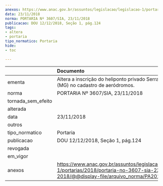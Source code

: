 ```yaml
---
anexos: https://www.anac.gov.br/assuntos/legislacao/legislacao-1/portarias/2018/portaria-no-3607-sia-23-11-2018/@@display-file/arquivo_norma/PA2018-3607.pdf
data: 23/11/2018
norma: PORTARIA Nº 3607/SIA, 23/11/2018
publicacao: DOU 12/12/2018, Seção 1, pág.124
tags:
- altera
- portaria
tipo_normatico: Portaria
hide: 
- toc 
 
---
```


|                    | Documento                                                                                                                                            |
|:-------------------|:-----------------------------------------------------------------------------------------------------------------------------------------------------|
| ementa             | Altera a inscrição do heliponto privado Serra do Curral (MG) no cadastro de aeródromos.                                                              |
| norma              | PORTARIA Nº 3607/SIA, 23/11/2018                                                                                                                     |
| tornada_sem_efeito |                                                                                                                                                      |
| alterada           |                                                                                                                                                      |
| data               | 23/11/2018                                                                                                                                           |
| outros             |                                                                                                                                                      |
| tipo_normatico     | Portaria                                                                                                                                             |
| publicacao         | DOU 12/12/2018, Seção 1, pág.124                                                                                                                     |
| revogada           |                                                                                                                                                      |
| em_vigor           |                                                                                                                                                      |
| anexos             | https://www.anac.gov.br/assuntos/legislacao/legislacao-1/portarias/2018/portaria-no-3607-sia-23-11-2018/@@display-file/arquivo_norma/PA2018-3607.pdf |